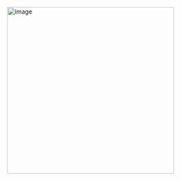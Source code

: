 <img width="389" alt="image" src="https://github.com/XYQ1517/CFRNet/assets/104625070/1a2294bf-7e11-4cf9-9dcb-015fb3f4ce0f">
